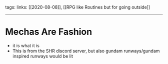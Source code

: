 tags:
links: [[2020-08-08]], [[RPG like Routines but for going outside]]

---
# Mechas Are Fashion
+ it is what it is
+ This is from the SHR discord server, but also gundam runways/gundam inspired runways would be lit



